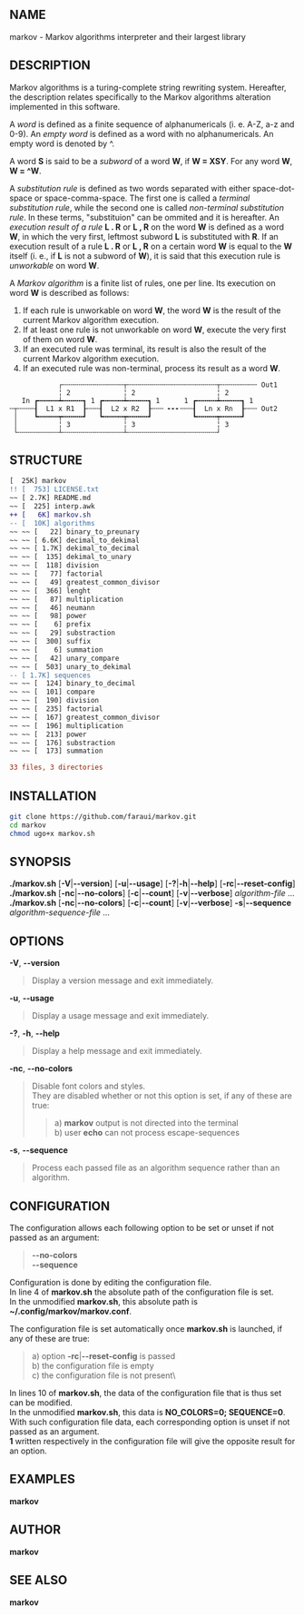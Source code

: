 ## NAME

markov - Markov algorithms interpreter and their largest library

## DESCRIPTION
Markov algorithms is a turing-complete string rewriting system. Hereafter, the description relates specifically to the Markov algorithms alteration implemented in this software.

A *word* is defined as a finite sequence of alphanumericals (i. e. A-Z, a-z and 0-9). An *empty word* is defined as a word with no alphanumericals. An empty word is denoted by ^.

A word **S** is said to be a *subword* of a word **W**, if **W = XSY**. For any word **W**, **W = ^W**.

A *substitution rule* is defined as two words separated with either space-dot-space or space-comma-space. The first one is called a *terminal substitution rule*, while the second one is called *non-terminal substitution rule*. In these terms, "substituion" can be ommited and it is hereafter. An *execution result of a rule* **L . R** or **L , R** on the word **W** is defined as a word **W**, in which the very first, leftmost subword **L** is substituted with **R**. If an execution result of a rule **L . R** or **L , R** on a certain word **W** is equal to the **W** itself (i. e., if **L** is not a subword of **W**), it is said that this execution rule is *unworkable* on word **W**.

A *Markov algorithm* is a finite list of rules, one per line. Its execution on word **W** is described as follows:
1. If each rule is unworkable on word **W**, the word **W** is the result of the current Markov algorithm execution.
2. If at least one rule is not unworkable on word **W**, execute the very first of them on word **W**.
3. If an executed rule was terminal, its result is also the result of the current Markov algorithm execution.
4. If an executed rule was non-terminal, process its result as a word **W**.

```forth
            ┌╌╌╌╌╌╌╌╌╌╌╌╌╌╌╌┬╌╌╌╌╌╌╌╌╌╌╌╌╌╌╌╌╌╌╌╌╌╌┬╌╌╌╌╌╌╌╌╌ Out1
            ╎ 2             ╎ 2                    ╎ 2
   In ┏╍╍╍╍╍┷╍╍╍╍╍┓ 1 ┏╍╍╍╍╍┷╍╍╍╍╍┓ 1      1 ┏╍╍╍╍╍┷╍╍╍╍╍┓ 1
╌┬╌╌╌╌┨  L1 x R1  ┠╌╌╌┨  L2 x R2  ┠╌╌╌ ╸╸╸╌╌╌┨  Ln x Rn  ┠╌╌╌ Out2
 │    ┗╍╍╍╍╍┯╍╍╍╍╍┛   ┗╍╍╍╍╍┯╍╍╍╍╍┛          ┗╍╍╍╍╍┯╍╍╍╍╍┛
 │          ╎ 3             ╎ 3                    ╎ 3
 └╌╌╌╌╌╌╌╌╌╌┴╌╌╌╌╌╌╌╌╌╌╌╌╌╌╌┴╌╌╌╌╌╌╌╌╌╌╌╌╌╌╌╌╌╌╌╌╌╌┘
```

## STRUCTURE
```diff
[  25K] markov
!! [  753] LICENSE.txt
~~ [ 2.7K] README.md
~~ [  225] interp.awk
++ [   6K] markov.sh
-- [  10K] algorithms
~~ ~~ [   22] binary_to_preunary
~~ ~~ [ 6.6K] decimal_to_dekimal
~~ ~~ [ 1.7K] dekimal_to_decimal
~~ ~~ [  135] dekimal_to_unary
~~ ~~ [  118] division
~~ ~~ [   77] factorial
~~ ~~ [   49] greatest_common_divisor
~~ ~~ [  366] lenght
~~ ~~ [   87] multiplication
~~ ~~ [   46] neumann
~~ ~~ [   98] power
~~ ~~ [    6] prefix
~~ ~~ [   29] substraction
~~ ~~ [  300] suffix
~~ ~~ [    6] summation
~~ ~~ [   42] unary_compare
~~ ~~ [  503] unary_to_dekimal
-- [ 1.7K] sequences
~~ ~~ [  124] binary_to_decimal
~~ ~~ [  101] compare
~~ ~~ [  190] division
~~ ~~ [  235] factorial
~~ ~~ [  167] greatest_common_divisor
~~ ~~ [  196] multiplication
~~ ~~ [  213] power
~~ ~~ [  176] substraction
~~ ~~ [  173] summation

33 files, 3 directories
```

## INSTALLATION
```bash
git clone https://github.com/faraui/markov.git
cd markov
chmod ugo+x markov.sh
```

## SYNOPSIS

**./markov.sh** \[**-V**\|**\--version**\] \[**-u**\|**\--usage**\]
\[**-?**\|**-h**\|**\--help**\] \[**-rc**\|**\--reset-config**\]\
**./markov.sh** \[**-nc**\|**\--no-colors**\] \[**-c**\|**\--count**\]
\[**-v**\|**\--verbose**\] *algorithm-file* \...\
**./markov.sh** \[**-nc**\|**\--no-colors**\] \[**-c**\|**\--count**\]
\[**-v**\|**\--verbose**\] **-s**\|**\--sequence**
*algorithm-sequence-file* \...

## OPTIONS

**-V**, **\--version**

> Display a version message and exit immediately.

**-u**, **\--usage**

> Display a usage message and exit immediately.

**-?**, **-h**, **\--help**

> Display a help message and exit immediately.

**-nc**, **\--no-colors**

> Disable font colors and styles.\
> They are disabled whether or not this option is set, if any of these
> are true:
>
> > a\) **markov** output is not directed into the terminal\
> > b) user **echo** can not process escape-sequences

**-s**, **\--sequence**

> Process each passed file as an algorithm sequence rather than an
> algorithm.

## CONFIGURATION

The configuration allows each following option to be set or unset if not
passed as an argument:

> **\--no-colors**\
> **\--sequence**

Configuration is done by editing the configuration file.\
In line 4 of **markov.sh** the absolute path of the configuration file
is set.\
In the unmodified **markov.sh**, this absolute path is
**\~/.config/markov/markov.conf**.

The configuration file is set automatically once **markov.sh** is
launched, if any of these are true:

> a\) option **-rc**\|**\--reset-config** is passed\
> b) the configuration file is empty\
> c) the configuration file is not present\

In lines 10 of **markov.sh**, the data of the configuration file that
is thus set can be modified.\
In the unmodified **markov.sh**, this data is **NO_COLORS=0;
SEQUENCE=0**.\
With such configuration file data, each corresponding option is unset if
not passed as an argument.\
**1** written respectively in the configuration file will give the
opposite result for an option.

## EXAMPLES

**markov**

## AUTHOR

**markov**

## SEE ALSO

**markov**
